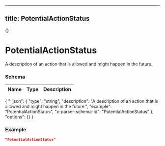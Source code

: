 

---
title: PotentialActionStatus
---

{}


# PotentialActionStatus

A description of an action that is allowed and might happen in the future.



### Schema

| Name | Type | Description |
|:-----| :--- | :---------- |

{
  "_json": {
    "type": "string",
    "description": "A description of an action that is allowed and might happen in the future.",
    "example": "PotentialActionStatus",
    "x-parser-schema-id": "PotentialActionStatus"
  },
  "options": {}
}










### Example

```json
"PotentialActionStatus"
```


